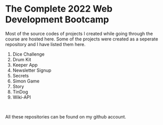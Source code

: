 # The Complete 2022 Web Development Bootcamp
Most of the source codes of projects I created while going through the course are hosted here.
Some of the projects were created as a seperate repository and I have listed them here.<br>
1. Dice Challenge
2. Drum Kit
3. Keeper App
4. Newsletter Signup
5. Secrets
6. Simon Game
7. Story
8. TinDog
9. Wiki-API
<br>

All these repositories can be found on my github account.